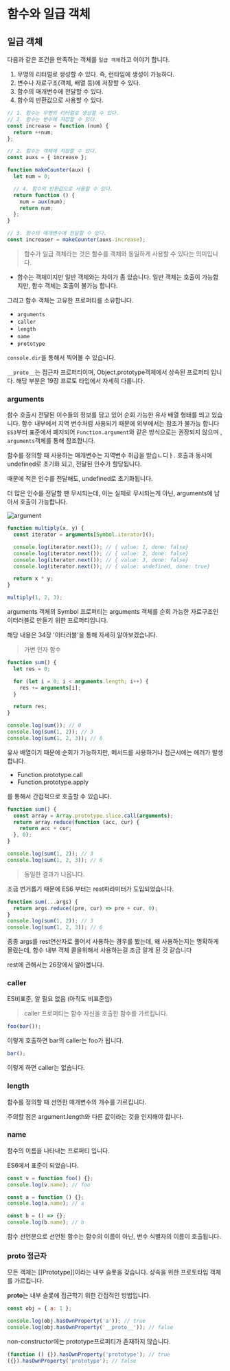 # 함수와 일급 객체

## 일급 객체

다음과 같은 조건을 만족하는 객체를 `일급 객체`라고 이야기 합니다.

1. 무명의 리터럴로 생성할 수 있다. 즉, 런타임에 생성이 가능하다.
2. 변수나 자료구조(객체, 배열 등)에 저장할 수 있다.
3. 함수의 매개변수에 전달할 수 있다.
4. 함수의 반환값으로 사용할 수 있다.

```js
// 1. 함수는 무명의 리터럴로 생성할 수 있다.
// 2. 함수는 변수에 저장할 수 있다.
const increase = function (num) {
  return ++num;
};

// 2. 함수는 객체에 저장할 수 있다.
const auxs = { increase };

function makeCounter(aux) {
  let num = 0;

  // 4. 함수의 반환값으로 사용할 수 있다.
  return function () {
    num = aux(num);
    return num;
  };
}

// 3. 함수의 매개변수에 전달할 수 있다.
const increaser = makeCounter(auxs.increase);
```

> 함수가 일급 객체라는 것은 함수를 객체와 동일하게 사용할 수 있다는 의미입니다.

- 함수는 객체이지만 일반 객체와는 차이가 좀 있습니다. 일반 객체는 호출이 가능합지만, 함수 객체는 호출이 불가능 합니다.

그리고 함수 객체는 고유한 프로퍼티를 소유합니다.

- `arguments`
- `caller`
- `length`
- `name`
- `prototype`

`console.dir`을 통해서 찍어볼 수 있습니다.

`__proto__`는 접근자 프로퍼티이며, Object.prototype객체에서 상속된 프로퍼티 입니다. 해당 부분은 19장 프로토 타입에서 자세히 다룹니다.

### arguments

함수 호출시 전달된 이수들의 정보를 담고 있어 순회 가능한 유사 배열 형태를 띄고 있습니다. 함수 내부에서 지역 변수처럼 사용되기 때문에 외부에서는 참조가 불가능 합니다 `ES3`부터 표준에서 폐지되어 `Function.argument`와 같은 방식으로는 권장되지 않으며 , `arguments`객체를 통해 참조합니다.

함수를 정의할 때 사용하는 매개변수는 지역변수 취급을 받습ㄴ디ㅏ. 호출과 동시에 undefined로 초기화 되고, 전달된 인수가 할당됩니다.

때문에 적은 인수를 전달해도, undefined로 초기화됩니다.

더 많은 인수를 전달할 땐 무시되는데, 이는 실제로 무시되는게 아닌, arguments에 남아서 호출이 가능합니다.

![argument](./ljj01.png)

```js
function multiply(x, y) {
  const iterator = arguments[Symbol.iterator]();

  console.log(iterator.next()); // { value: 1, done: false}
  console.log(iterator.next()); // { value: 2, done: false}
  console.log(iterator.next()); // { value: 3, done: false}
  console.log(iterator.next()); // { value: undefined, done: true}

  return x * y;
}

multiply(1, 2, 3);
```

arguments 객체의 Symbol 프로퍼티는 arguments 객체를 순회 가능한 자료구조인 이터러블로 만들기 위한 프로퍼티입니다.

해당 내용은 34장 '이터러블'을 통해 자세히 알아보겠습니다.

> 가변 인자 함수

```js
function sum() {
  let res = 0;

  for (let i = 0; i < arguments.length; i++) {
    res += arguments[i];
  }

  return res;
}

console.log(sum()); // 0
console.log(sum(1, 2)); // 3
console.log(sum(1, 2, 3)); // 6
```

유사 배열이기 때문에 순회가 가능하지만, 메서드를 사용하거나 접근시에는 에러가 발생합니다.

- Function.prototype.call
- Function.prototype.apply

를 통해서 간접적으로 호출할 수 있습니다.

```js
function sum() {
  const array = Array.prototype.slice.call(arguments);
  return array.reduce(function (acc, cur) {
    return acc + cur;
  }, 0);
}

console.log(sum(1, 2)); // 3
console.log(sum(1, 2, 3)); // 6
```

> 동일한 결과가 나옵니다.

조금 번거롭기 때문에 ES6 부터는 rest파라미터가 도입되었습니다.

```js
function sum(...args) {
  return args.reduce((pre, cur) => pre + cur, 0);
}
console.log(sum(1, 2)); // 3
console.log(sum(1, 2, 3)); // 6
```

종종 args를 rest연산자로 풀어서 사용하는 경우를 봤는데, 왜 사용하는지는 명확하게 몰랐는데, 함수 내부 객체 콜을위해서 사용하는걸 조금 알게 된 것 같습니다

rest에 관해서는 26장에서 알아봅니다.

### caller

ES비표준, 알 필요 없음 (아직도 비표준임)

> caller 프로퍼티는 함수 자신을 호출한 함수를 가르킵니다.

```js
foo(bar());
```

이렇게 호출하면 bar의 caller는 foo가 됩니다.

```js
bar();
```

이렇게 하면 caller는 없습니다.

### length

함수를 정의할 때 선언한 매개변수의 개수를 가르킵니다.

주의할 점은 argument.length와 다른 값이라는 것을 인지해야 합니다.

### name

함수의 이름을 나타내는 프로퍼티 입니다.

ES6에서 표준이 되었습니다.

```js
const v = function foo() {};
console.log(v.name); // foo

const a = function () {};
console.log(a.name); // a

const b = () => {};
console.log(b.name); // b
```

함수 선언문으로 선언된 함수는 함수의 이름이 아닌, 변수 식별자의 이름이 호출됩니다.

### **proto** 접근자

모든 객체는 [[Prototype]]이라는 내부 슬롯을 갖습니다. 상속을 위한 프로토타입 객체를 가르킵니다.

**proto**는 내부 슬롯에 접근학기 위한 간접적인 방법입니다.

```js
const obj = { a: 1 };

console.log(obj.hasOwnProperty('a')); // true
console.log(obj.hasOwnProperty('__proto__')); // false
```

non-constructor에는 prototype프로퍼티가 존재하지 않습니다.

```js
(function () {}).hasOwnProperty('prototype'); // true
({}).hasOwnProperty('prototype'); // false
```
